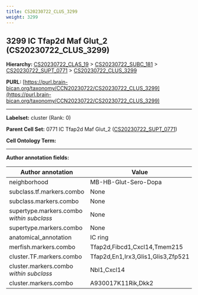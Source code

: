 ```yaml
---
title: CS20230722_CLUS_3299
weight: 3299
---
```

## 3299 IC Tfap2d Maf Glut_2 (CS20230722_CLUS_3299)
<b>Hierarchy: </b>
[CS20230722_CLAS_19](../CS20230722_CLAS_19) >
[CS20230722_SUBC_181](../CS20230722_SUBC_181) >
[CS20230722_SUPT_0771](../CS20230722_SUPT_0771) >
[CS20230722_CLUS_3299](../CS20230722_CLUS_3299)

**PURL:** [https://purl.brain-bican.org/taxonomy/CCN20230722/CS20230722_CLUS_3299](https://purl.brain-bican.org/taxonomy/CCN20230722/CS20230722_CLUS_3299)

---


**Labelset:** cluster (Rank: 0)

**Parent Cell Set:** 0771 IC Tfap2d Maf Glut_2 ([CS20230722_SUPT_0771](../CS20230722_SUPT_0771))



**Cell Ontology Term:** 

[MARKER GENES.]: #


---

[TRANSFERRED ANNOTATIONS.]: #


[AUTHOR ANNOTATION FIELDS.]: #


**Author annotation fields:**

| Author annotation | Value |
|-------------------|-------|
|neighborhood|MB-HB-Glut-Sero-Dopa|
|subclass.tf.markers.combo|None|
|subclass.markers.combo|None|
|supertype.markers.combo _within subclass_|None|
|supertype.markers.combo|None|
|anatomical_annotation|IC ring|
|merfish.markers.combo|Tfap2d,Fibcd1,Cxcl14,Tmem215|
|cluster.TF.markers.combo|Tfap2d,En1,Irx3,Glis1,Glis3,Zfp521|
|cluster.markers.combo _within subclass_|Nbl1,Cxcl14|
|cluster.markers.combo|A930017K11Rik,Dkk2|
